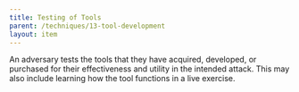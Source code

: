 ```yaml
---
title: Testing of Tools
parent: /techniques/13-tool-development
layout: item
---
```


<p>An adversary tests the tools that they have acquired, developed, or purchased for their effectiveness and utility in the intended attack. This may also include learning how the tool functions in a live exercise.</p>

